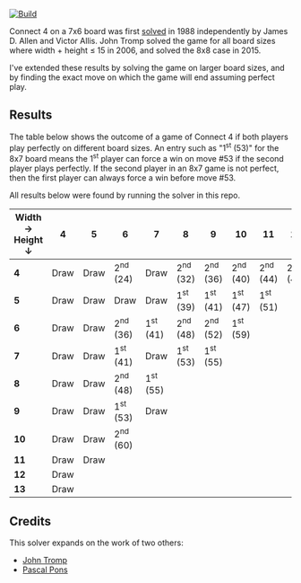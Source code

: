 [![Build](https://github.com/ChristopheSteininger/c4/actions/workflows/build-and-test.yml/badge.svg?branch=master)](https://github.com/ChristopheSteininger/c4/actions/workflows/build-and-test.yml?query=branch%3Amaster)

Connect 4 on a 7x6 board was first
[solved](https://en.wikipedia.org/wiki/Solved_game) in 1988 independently by
James D. Allen and Victor Allis. John Tromp solved the game for all board sizes where
width + height $\leq$ 15 in 2006, and solved the 8x8 case in 2015.

I've extended these results by solving the game on larger board sizes, and by
finding the exact move on which the game will end assuming perfect play.

 ## Results

 The table below shows the outcome of a game of Connect 4 if both players play
 perfectly on different board sizes. An entry such as "1<sup>st</sup> (53)"
 for the 8x7 board means the 1<sup>st</sup> player can force a win on
 move #53 if the second player plays perfectly. If the second player in
 an 8x7 game is not perfect, then the first player can always force a win before
 move #53.

 All results below were found by running the solver in this repo.

| Width &rarr; <br> Height &darr; |    4 |    5 |                   6 |                   7 |                   8 |                   9 |                  10 |                  11 |                  12 |
| ------------------------------- | ---- | ---- | ------------------- | ------------------- | ------------------- | ------------------- | ------------------- | ------------------- | ------------------- |
|                           **4** | Draw | Draw | 2<sup>nd</sup> (24) |                Draw | 2<sup>nd</sup> (32) | 2<sup>nd</sup> (36) | 2<sup>nd</sup> (40) | 2<sup>nd</sup> (44) | 2<sup>nd</sup> (48) |
|                           **5** | Draw | Draw |                Draw |                Draw | 1<sup>st</sup> (39) | 1<sup>st</sup> (41) | 1<sup>st</sup> (47) | 1<sup>st</sup> (51) |
|                           **6** | Draw | Draw | 2<sup>nd</sup> (36) | 1<sup>st</sup> (41) | 2<sup>nd</sup> (48) | 2<sup>nd</sup> (52) | 1<sup>st</sup> (59)
|                           **7** | Draw | Draw | 1<sup>st</sup> (41) |                Draw | 1<sup>st</sup> (53) | 1<sup>st</sup> (55) |
|                           **8** | Draw | Draw | 2<sup>nd</sup> (48) | 1<sup>st</sup> (55) |
|                           **9** | Draw | Draw | 1<sup>st</sup> (53) |                Draw |
|                          **10** | Draw | Draw | 2<sup>nd</sup> (60) |
|                          **11** | Draw | Draw |
|                          **12** | Draw |
|                          **13** | Draw |

## Credits

This solver expands on the work of two others:
* [John Tromp](https://tromp.github.io/c4/c4.html)
* [Pascal Pons](http://blog.gamesolver.org/solving-connect-four/01-introduction/)
